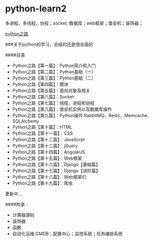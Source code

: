 # python-learn2
多进程，多线程，协程；socket; 数据库；web框架；堡垒机；装饰器；

[python之路](http://www.cnblogs.com/wupeiqi/articles/4938499.html)

###关于python的学习，总结的还是很全面的

####目录

- Python之路【第一篇】：Python简介和入门 
- Python之路【第二篇】：Python基础（一）
- Python之路【第三篇】：Python基础（二）
- Python之路【第四篇】：模块
- Python之路【第五篇】：面向对象及相关
- Python之路【第六篇】：Socket
- Python之路【第七篇】：线程、进程和协程
- Python之路【第八篇】：堡垒机实例以及数据库操作
- Python之路【第九篇】：Python操作 RabbitMQ、Redis、Memcache、SQLAlchemy
- Python之路【第十篇】：HTML 
- Python之路【第十一篇】：CSS 
- Python之路【第十二篇】：JavaScrpt 
- Python之路【第十三篇】：jQuery 
- Python之路【第十四篇】：AngularJS 
- Python之路【第十五篇】：Web框架
- Python之路【第十六篇】：Django【基础篇】
- Python之路【第十七篇】：Django【进阶篇】
- Python之路【第十八篇】：Web框架们
- Python之路【第十九篇】：爬虫

更新中...
 
####附录：
- 计算器源码
- 装饰器
- 函数
- 自动化运维:CMDB；配置中心；监控系统；任务编排系统